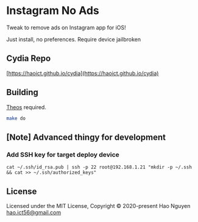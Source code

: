 # Instagram No Ads

Tweak to remove ads on Instagram app for iOS!

Just install, no preferences. Require device jailbroken

## Cydia Repo

[https://haoict.github.io/cydia](https://haoict.github.io/cydia)

## Building

[Theos](https://github.com/theos/theos) required.

```bash
make do
```

## [Note] Advanced thingy for development

### Add SSH key for target deploy device
```
cat ~/.ssh/id_rsa.pub | ssh -p 22 root@192.168.1.21 "mkdir -p ~/.ssh && cat >> ~/.ssh/authorized_keys"
```

## License

Licensed under the MIT License, Copyright © 2020-present Hao Nguyen <hao.ict56@gmail.com>
